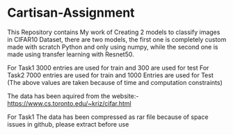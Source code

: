 # Cartisan-Assignment
This Repository contains My work of Creating 2 models to classify images in CIFAR10 Dataset, there are two models, the first one is completely custom made with scratch Python and only using numpy, while the second one is made using transfer learning with Resnet50.

For Task1 3000 entries are used for train and 300 are used for test
For Task2 7000 entries are used for train and 1000 Entries are used for Test
(The above values are taken because of time and computation constraints)

The data has been aquired from the website:- https://www.cs.toronto.edu/~kriz/cifar.html

For Task1 The data has been compressed as rar file because of space issues in github, please extract before use
